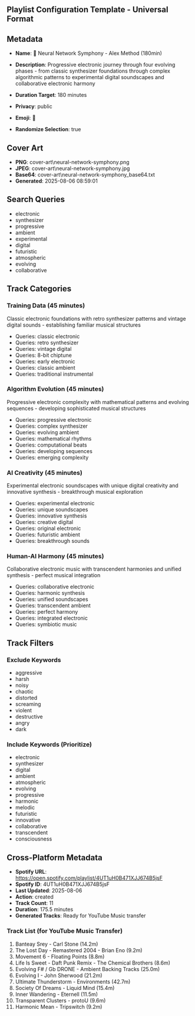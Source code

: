 ## Playlist Configuration Template - Universal Format

## Metadata

- **Name**: 🔮 Neural Network Symphony - Alex Method (180min)

- **Description**: Progressive electronic journey through four evolving phases - from classic synthesizer foundations through complex algorithmic patterns to experimental digital soundscapes and collaborative electronic harmony
- **Duration Target**: 180 minutes
- **Privacy**: public
- **Emoji**: 🔮
- **Randomize Selection**: true

## Cover Art

- **PNG**: cover-art\neural-network-symphony.png
- **JPEG**: cover-art\neural-network-symphony.jpg
- **Base64**: cover-art\neural-network-symphony_base64.txt
- **Generated**: 2025-08-06 08:59:01

## Search Queries

- electronic
- synthesizer
- progressive
- ambient
- experimental
- digital
- futuristic
- atmospheric
- evolving
- collaborative

## Track Categories

### Training Data (45 minutes)

Classic electronic foundations with retro synthesizer patterns and vintage digital sounds - establishing familiar musical structures

- Queries: classic electronic
- Queries: retro synthesizer
- Queries: vintage digital
- Queries: 8-bit chiptune
- Queries: early electronic
- Queries: classic ambient
- Queries: traditional instrumental

### Algorithm Evolution (45 minutes)

Progressive electronic complexity with mathematical patterns and evolving sequences - developing sophisticated musical structures

- Queries: progressive electronic
- Queries: complex synthesizer
- Queries: evolving ambient
- Queries: mathematical rhythms
- Queries: computational beats
- Queries: developing sequences
- Queries: emerging complexity

### AI Creativity (45 minutes)

Experimental electronic soundscapes with unique digital creativity and innovative synthesis - breakthrough musical exploration

- Queries: experimental electronic
- Queries: unique soundscapes
- Queries: innovative synthesis
- Queries: creative digital
- Queries: original electronic
- Queries: futuristic ambient
- Queries: breakthrough sounds

### Human-AI Harmony (45 minutes)

Collaborative electronic music with transcendent harmonies and unified synthesis - perfect musical integration

- Queries: collaborative electronic
- Queries: harmonic synthesis
- Queries: unified soundscapes
- Queries: transcendent ambient
- Queries: perfect harmony
- Queries: integrated electronic
- Queries: symbiotic music

## Track Filters

### Exclude Keywords

- aggressive
- harsh
- noisy
- chaotic
- distorted
- screaming
- violent
- destructive
- angry
- dark

### Include Keywords (Prioritize)

- electronic
- synthesizer
- digital
- ambient
- atmospheric
- evolving
- progressive
- harmonic
- melodic
- futuristic
- innovative
- collaborative
- transcendent
- consciousness


## Cross-Platform Metadata
- **Spotify URL**: https://open.spotify.com/playlist/4UT1uH0B471XJJ674B5jsF
- **Spotify ID**: 4UT1uH0B471XJJ674B5jsF
- **Last Updated**: 2025-08-06
- **Action**: created
- **Track Count**: 11
- **Duration**: 175.5 minutes
- **Generated Tracks**: Ready for YouTube Music transfer

### Track List (for YouTube Music Transfer)
 1. Banteay Srey - Carl Stone (14.2m)
 2. The Lost Day - Remastered 2004 - Brian Eno (9.2m)
 3. Movement 6 - Floating Points (8.8m)
 4. Life Is Sweet - Daft Punk Remix - The Chemical Brothers (8.6m)
 5. Evolving F# / Gb DRONE - Ambient Backing Tracks (25.0m)
 6. Evolving I - John Sherwood (21.2m)
 7. Ultimate Thunderstorm - Environments (42.7m)
 8. Society Of Dreams - Liquid Mind (15.4m)
 9. Inner Wandering - Eternell (11.5m)
10. Transparent Clusters - protoU (9.6m)
11. Harmonic Mean - Tripswitch (9.2m)
